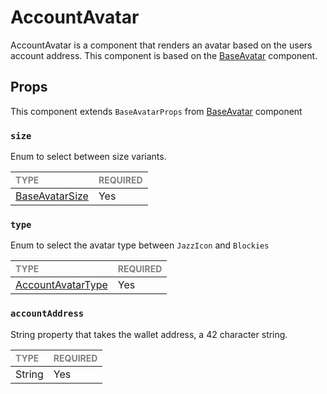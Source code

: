 # AccountAvatar

AccountAvatar is a component that renders an avatar based on the users account address. This component is based on the [BaseAvatar](../BaseAvatar) component.

## Props

This component extends `BaseAvatarProps` from [BaseAvatar](../BaseAvatar) component 

### `size`

Enum to select between size variants.

| <span style="color:gray;font-size:14px">TYPE</span>   | <span style="color:gray;font-size:14px">REQUIRED</span> |
| :---------------------------------------------------- | :------------------------------------------------------ |
| [BaseAvatarSize](../BaseAvatar/BaseAvatar.types.ts#L6)| Yes                                                     |

### `type`

Enum to select the avatar type between `JazzIcon` and `Blockies`

| <span style="color:gray;font-size:14px">TYPE</span> | <span style="color:gray;font-size:14px">REQUIRED</span> |
| :-------------------------------------------------- | :------------------------------------------------------ |
| [AccountAvatarType](./AccountAvatar.types.ts#L2)    | Yes                                                     |

### `accountAddress`

String property that takes the wallet address, a 42 character string.

| <span style="color:gray;font-size:14px">TYPE</span> | <span style="color:gray;font-size:14px">REQUIRED</span> |
| :-------------------------------------------------- | :------------------------------------------------------ |
| String                                              | Yes                                                     |
